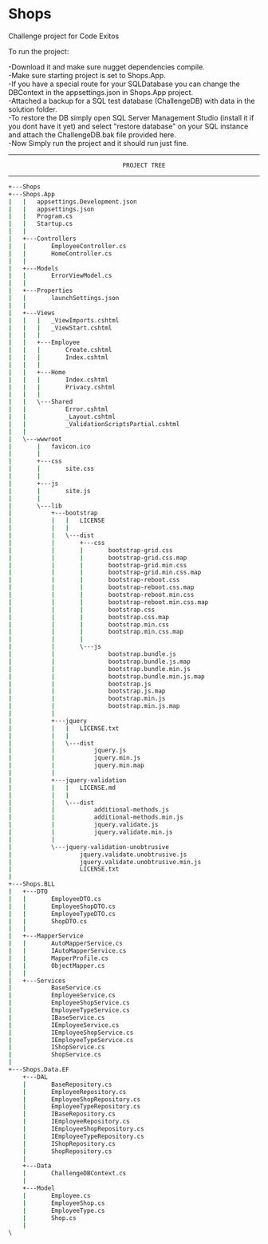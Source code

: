 # Shops
Challenge project for Code Exitos

To run the project:

-Download it and make sure nugget dependencies compile.  
-Make sure starting project is set to Shops.App.  
-If you have a special route for your SQLDatabase you can change the DBContext in the appsettings.json in Shops.App project.  
-Attached a backup for a SQL test database (ChallengeDB) with data in the solution folder.  
-To restore the DB simply open SQL Server Management Studio (install it if you dont have it yet) and select "restore database" on your SQL instance and attach the ChallengeDB.bak file provided here.  
-Now Simply run the project and it should run just fine.  



************************************************************************************
                                    PROJECT TREE
************************************************************************************

```bash
+---Shops
+---Shops.App
|   |   appsettings.Development.json
|   |   appsettings.json
|   |   Program.cs
|   |   Startup.cs
|   |   
|   +---Controllers
|   |       EmployeeController.cs
|   |       HomeController.cs
|   |       
|   +---Models
|   |       ErrorViewModel.cs
|   |                    
|   +---Properties
|   |       launchSettings.json
|   |       
|   +---Views
|   |   |   _ViewImports.cshtml
|   |   |   _ViewStart.cshtml
|   |   |   
|   |   +---Employee
|   |   |       Create.cshtml
|   |   |       Index.cshtml
|   |   |       
|   |   +---Home
|   |   |       Index.cshtml
|   |   |       Privacy.cshtml
|   |   |       
|   |   \---Shared
|   |           Error.cshtml
|   |           _Layout.cshtml
|   |           _ValidationScriptsPartial.cshtml
|   |           
|   \---wwwroot
|       |   favicon.ico
|       |   
|       +---css
|       |       site.css
|       |       
|       +---js
|       |       site.js
|       |       
|       \---lib
|           +---bootstrap
|           |   |   LICENSE
|           |   |   
|           |   \---dist
|           |       +---css
|           |       |       bootstrap-grid.css
|           |       |       bootstrap-grid.css.map
|           |       |       bootstrap-grid.min.css
|           |       |       bootstrap-grid.min.css.map
|           |       |       bootstrap-reboot.css
|           |       |       bootstrap-reboot.css.map
|           |       |       bootstrap-reboot.min.css
|           |       |       bootstrap-reboot.min.css.map
|           |       |       bootstrap.css
|           |       |       bootstrap.css.map
|           |       |       bootstrap.min.css
|           |       |       bootstrap.min.css.map
|           |       |       
|           |       \---js
|           |               bootstrap.bundle.js
|           |               bootstrap.bundle.js.map
|           |               bootstrap.bundle.min.js
|           |               bootstrap.bundle.min.js.map
|           |               bootstrap.js
|           |               bootstrap.js.map
|           |               bootstrap.min.js
|           |               bootstrap.min.js.map
|           |               
|           +---jquery
|           |   |   LICENSE.txt
|           |   |   
|           |   \---dist
|           |           jquery.js
|           |           jquery.min.js
|           |           jquery.min.map
|           |           
|           +---jquery-validation
|           |   |   LICENSE.md
|           |   |   
|           |   \---dist
|           |           additional-methods.js
|           |           additional-methods.min.js
|           |           jquery.validate.js
|           |           jquery.validate.min.js
|           |           
|           \---jquery-validation-unobtrusive
|                   jquery.validate.unobtrusive.js
|                   jquery.validate.unobtrusive.min.js
|                   LICENSE.txt
|                   
+---Shops.BLL     
|   +---DTO
|   |       EmployeeDTO.cs
|   |       EmployeeShopDTO.cs
|   |       EmployeeTypeDTO.cs
|   |       ShopDTO.cs
|   |       
|   +---MapperService
|   |       AutoMapperService.cs
|   |       IAutoMapperService.cs
|   |       MapperProfile.cs
|   |       ObjectMapper.cs
|   |             
|   +---Services
|           BaseService.cs
|           EmployeeService.cs
|           EmployeeShopService.cs
|           EmployeeTypeService.cs
|           IBaseService.cs
|           IEmployeeService.cs
|           IEmployeeShopService.cs
|           IEmployeeTypeService.cs
|           IShopService.cs
|           ShopService.cs
|           
+---Shops.Data.EF                  
    +---DAL
    |       BaseRepository.cs
    |       EmployeeRepository.cs
    |       EmployeeShopRepository.cs
    |       EmployeeTypeRepository.cs
    |       IBaseRepository.cs
    |       IEmployeeRepository.cs
    |       IEmployeeShopRepository.cs
    |       IEmployeeTypeRepository.cs
    |       IShopRepository.cs
    |       ShopRepository.cs
    |       
    +---Data
    |       ChallengeDBContext.cs
    |       
    +---Model
    |       Employee.cs
    |       EmployeeShop.cs
    |       EmployeeType.cs
    |       Shop.cs
    |           
\                   
```
